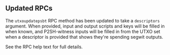 Updated RPCs
------------

The `utxoupdatepsbt` RPC method has been updated to take a `descriptors`
argument. When provided, input and output scripts and keys will be filled in
when known, and P2SH-witness inputs will be filled in from the UTXO set when a
descriptor is provided that shows they're spending segwit outputs.

See the RPC help text for full details.
